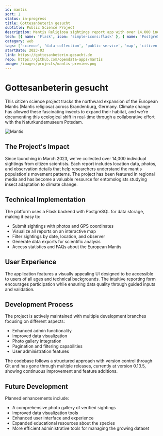```yaml
---
id: mantis
sort: 1
status: in-progress
title: Gottesanbeterin gesucht
subtitle: Public Science Project
description: Mantis Religiosa sightings report app with over 14,000 individual sightings.
tech: [{ name: 'Flask', icon: 'simple-icons:flask' }, { name: 'PostgreSQL', icon: 'logos:postgresql' }, { name: 'HTML', icon: 'logos:html-5' }, { name: 'JavaScript', icon: 'logos:javascript' }, { name: 'TailwindCSS', icon: 'logos:tailwindcss-icon' }, { name: 'Jinja2', icon: 'simple-icons:jinja' }, { name: 'Python', icon: 'logos:python' }]
category: web
tags: ['science', 'data-collection', 'public-service', 'map', 'citizen-science', 'ecology', 'climate-change']
startDate: 2023-03
link: https://gottesanbeterin-gesucht.de
repo: https://github.com/opendata-apps/mantis
image: /images/projects/mantis-preview.png
--- 
```


# Gottesanbeterin gesucht

This citizen science project tracks the northward expansion of the European Mantis (Mantis religiosa) across Brandenburg, Germany. Climate change has allowed these fascinating insects to expand their habitat, and we're documenting this ecological shift in real-time through a collaborative effort with the Naturkundemuseum Potsdam.

![Mantis](https://gottesanbeterin-gesucht.de/static/images/mantis--maennchen__krueger.webp)

## The Project's Impact

Since launching in March 2023, we've collected over 14,000 individual sightings from citizen scientists. Each report includes location data, photos, and observation details that help researchers understand the mantis population's movement patterns. The project has been featured in regional media and has become a valuable resource for entomologists studying insect adaptation to climate change.

## Technical Implementation

The platform uses a Flask backend with PostgreSQL for data storage, making it easy to:

- Submit sightings with photos and GPS coordinates
- Visualize all reports on an interactive map
- Filter sightings by date, location, and observer
- Generate data exports for scientific analysis
- Access statistics and FAQs about the European Mantis

## User Experience

The application features a visually appealing UI designed to be accessible to users of all ages and technical backgrounds. The intuitive reporting form encourages participation while ensuring data quality through guided inputs and validation.

## Development Process

The project is actively maintained with multiple development branches focusing on different aspects:
- Enhanced admin functionality
- Improved data visualization
- Photo gallery integration
- Pagination and filtering capabilities
- User administration features

The codebase follows a structured approach with version control through Git and has gone through multiple releases, currently at version 0.13.5, showing continuous improvement and feature additions.

## Future Development

Planned enhancements include:
- A comprehensive photo gallery of verified sightings
- Improved data visualization tools
- Enhanced user interface and experience
- Expanded educational resources about the species
- More efficient administrative tools for managing the growing dataset
